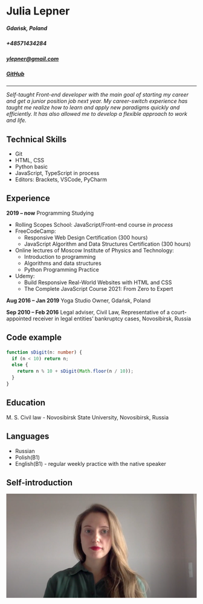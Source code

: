 # Julia Lepner

##### Gdańsk, Poland

##### +48571434284

##### <ylepner@gmail.com>

##### [GitHub](https://github.com/ylepner)

___

*Self-taught Front-end developer with the main goal of starting my career and get a junior position job next year. My career-switch experience has taught me realize how to learn and apply new paradigms quickly and efficiently. It has also allowed me to develop a flexible approach to work and life.*

## Technical Skills

* Git
* HTML, CSS
* Python basic
* JavaScript, TypeScript in process
* Editors: Brackets, VSCode, PyCharm

## Experience

**2019 – now** Programming Studying

* Rolling Scopes School: JavaScript/Front-end course *in process*
* FreeCodeCamp:
  - Responsive Web Design Certification (300 hours)
  - JavaScript Algorithm and Data Structures Certification (300 hours)
* Online lectures of Moscow Institute of Physics and Technology:
  - Introduction to programming
  - Algorithms and data structures
  - Python Programming Practice
* Udemy:
  - Build Responsive Real-World Websites with HTML and CSS
  - The Complete JavaScript Course 2021: From Zero to Expert

**Aug 2016 – Jan 2019** Yoga Studio Owner, Gdańsk, Poland

**Sep 2010 – Feb 2016** Legal adviser, Civil Law, Representative of a court-appointed receiver in legal entities’ bankruptcy cases, Novosibirsk, Russia

## Code example

``` typescript
function sDigit(n: number) {
  if (n < 10) return n;
  else {
    return n % 10 + sDigit(Math.floor(n / 10));
  }
}
```

## Education

M. S. Civil law - Novosibirsk State University, Novosibirsk, Russia

## Languages

* Russian
* Polish(B1)
* English(B1) - regular weekly practice with the native speaker


## Self-introduction


[![My video](screenshot.png)](https://www.youtube.com/embed/IMOqlSHA47U "Self-introduction")